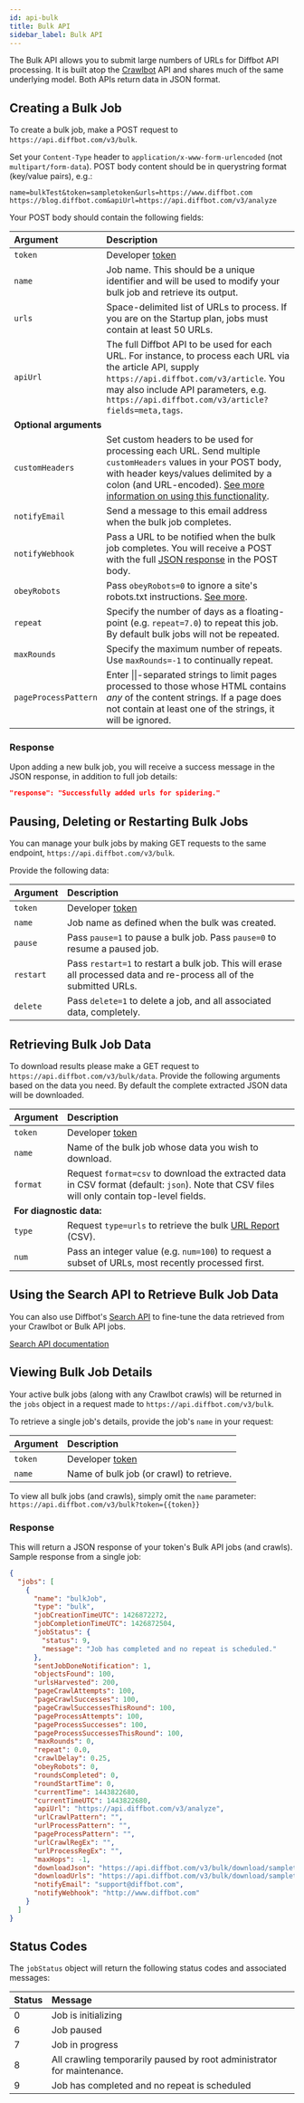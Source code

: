 ```yaml
---
id: api-bulk
title: Bulk API
sidebar_label: Bulk API
---
```


The Bulk API allows you to submit large numbers of URLs for Diffbot API processing. It is built atop the [Crawlbot](api-crawlbot-api) API and shares much of the same underlying model. Both APIs return data in JSON format.

## Creating a Bulk Job

To create a bulk job, make a POST request to `https://api.diffbot.com/v3/bulk`.

Set your `Content-Type` header to `application/x-www-form-urlencoded` (not `multipart/form-data`). POST body content should be in querystring format (key/value pairs), e.g.:

```plaintext
name=bulkTest&token=sampletoken&urls=https://www.diffbot.com https://blog.diffbot.com&apiUrl=https://api.diffbot.com/v3/analyze
```

Your POST body should contain the following fields:

| Argument | Description |
| :------- | :---------- |
| `token` | Developer [token](https://www.diffbot.com/pricing) |
| `name` | Job name. This should be a unique identifier and will be used to modify your bulk job and retrieve its output. |
| `urls` | Space-delimited list of URLs to process. If you are on the Startup plan, jobs must contain at least 50 URLs. |
| `apiUrl` | The full Diffbot API to be used for each URL. For instance, to process each URL via the article API, supply `https://api.diffbot.com/v3/article`. You may also include API parameters, e.g. `https://api.diffbot.com/v3/article?fields=meta,tags`. </td></tr><td colspan="2">**Optional arguments**</td> |
| `customHeaders` | Set custom headers to be used for processing each URL. Send multiple `customHeaders` values in your POST body, with header keys/values delimited by a colon (and URL-encoded). [See more information on using this functionality](guides-custom-headers.md). |
| `notifyEmail` | Send a message to this email address when the bulk job completes. |
| `notifyWebhook` | Pass a URL to be notified when the bulk job completes. You will receive a POST with the full [JSON response](#response) in the POST body. |
| `obeyRobots` | Pass `obeyRobots=0` to ignore a site's robots.txt instructions. [See more](explain-robots-txt.md). |
| `repeat` | Specify the number of days as a floating-point (e.g. `repeat=7.0`) to repeat this job. By default bulk jobs will not be repeated. |
| `maxRounds` | Specify the maximum number of repeats. Use `maxRounds=-1` to continually repeat. |
| `pageProcessPattern` | Enter &#124;&#124;-separated strings to limit pages processed to those whose HTML contains *any* of the content strings. If a page does not contain at least one of the strings, it will be ignored. |

### Response

Upon adding a new bulk job, you will receive a success message in the JSON response, in addition to full job details:

```json
"response": "Successfully added urls for spidering."
```

## Pausing, Deleting or Restarting Bulk Jobs

You can manage your bulk jobs by making GET requests to the same endpoint, `https://api.diffbot.com/v3/bulk`.

Provide the following data:

| Argument | Description |
| :------- | :---------- |
| `token` | Developer [token](https://www.diffbot.com/pricing) |
| `name` | Job name as defined when the bulk was created. |
| `pause` | Pass `pause=1` to pause a bulk job. Pass `pause=0` to resume a paused job. |
| `restart` | Pass `restart=1` to restart a bulk job. This will erase all processed data and re-process all of the submitted URLs. |
| `delete` | Pass `delete=1` to delete a job, and all associated data, completely. |

## Retrieving Bulk Job Data

To download results please make a GET request to `https://api.diffbot.com/v3/bulk/data`. Provide the following arguments based on the data you need. By default the complete extracted JSON data will be downloaded.

| Argument | Description |
| :------- | :---------- |
| `token` | Developer [token](https://www.diffbot.com/pricing) |
| `name` | Name of the bulk job whose data you wish to download. |
| `format` | Request `format=csv` to download the extracted data in CSV format (default: `json`). Note that CSV files will only contain top-level fields. </td></tr><td colspan="2">**For diagnostic data:**</td> |
| `type` | Request `type=urls` to retrieve the bulk [URL Report](explain-bulk-url-report.md) (CSV). |
| `num` | Pass an integer value (e.g. `num=100`) to request a subset of URLs, most recently processed first. |

## Using the Search API to Retrieve Bulk Job Data

You can also use Diffbot's [Search API](api-search.md) to fine-tune the data retrieved from your Crawlbot or Bulk API jobs.

[Search API documentation](api-search.md)

## Viewing Bulk Job Details

Your active bulk jobs (along with any Crawlbot crawls) will be returned in the `jobs` object in a request made to `https://api.diffbot.com/v3/bulk`.

To retrieve a single job's details, provide the job's `name` in your request:

| Argument | Description |
| :------- | :---------- |
| `token` | Developer [token](https://www.diffbot.com/pricing) |
| `name` | Name of bulk job (or crawl) to retrieve. |

To view all bulk jobs (and crawls), simply omit the `name` parameter: `https://api.diffbot.com/v3/bulk?token={{token}}`

### Response

This will return a JSON response of your token's Bulk API jobs (and crawls). Sample response from a single job:

```json
{
  "jobs": [
    {
      "name": "bulkJob",
      "type": "bulk",
      "jobCreationTimeUTC": 1426872272,
      "jobCompletionTimeUTC": 1426872504,
      "jobStatus": {
        "status": 9,
        "message": "Job has completed and no repeat is scheduled."
      },
      "sentJobDoneNotification": 1,
      "objectsFound": 100,
      "urlsHarvested": 200,
      "pageCrawlAttempts": 100,
      "pageCrawlSuccesses": 100,
      "pageCrawlSuccessesThisRound": 100,
      "pageProcessAttempts": 100,
      "pageProcessSuccesses": 100,
      "pageProcessSuccessesThisRound": 100,
      "maxRounds": 0,
      "repeat": 0.0,
      "crawlDelay": 0.25,
      "obeyRobots": 0,
      "roundsCompleted": 0,
      "roundStartTime": 0,
      "currentTime": 1443822680,
      "currentTimeUTC": 1443822680,
      "apiUrl": "https://api.diffbot.com/v3/analyze",
      "urlCrawlPattern": "",
      "urlProcessPattern": "",
      "pageProcessPattern": "",
      "urlCrawlRegEx": "",
      "urlProcessRegEx": "",
      "maxHops": -1,
      "downloadJson": "https://api.diffbot.com/v3/bulk/download/sampletoken-bulkJob_data.json",
      "downloadUrls": "https://api.diffbot.com/v3/bulk/download/sampletoken-bulkJob_urls.csv",
      "notifyEmail": "support@diffbot.com",
      "notifyWebhook": "http://www.diffbot.com"
    }
  ]
}
```

## Status Codes

The `jobStatus` object will return the following status codes and associated messages:

| Status | Message |
| :----- | :------ |
| 0 | Job is initializing |
| 6 | Job paused |
| 7 | Job in progress |
| 8 | All crawling temporarily paused by root administrator for maintenance. |
| 9 | Job has completed and no repeat is scheduled |


<!--<tr><td>1</td><td>Job has reached maxRounds limit</td></tr>
<tr><td>2</td><td>Job has reached maxToCrawl limit</td></tr>
<tr><td>3</td><td>Job has reached maxToProcess limit</td></tr>
<tr><td>4</td><td>Next round to start in _____ seconds</td></tr>
<tr><td>5</td><td>No URLs were added to the crawl</td></tr>-->
